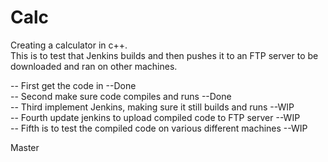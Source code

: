 # Calc
Creating a calculator in c++. <br />
This is to test that Jenkins builds and then pushes it to an FTP server to be
downloaded and ran on other machines.<br />

  -- First get the code in                                              --Done <br />
  -- Second make sure code compiles and runs                            --Done <br />
  -- Third implement Jenkins, making sure it still builds and runs      --WIP <br />
  -- Fourth update jenkins to upload compiled code to FTP server        --WIP <br />
  -- Fifth is to test the compiled code on various different machines   --WIP <br />

Master
